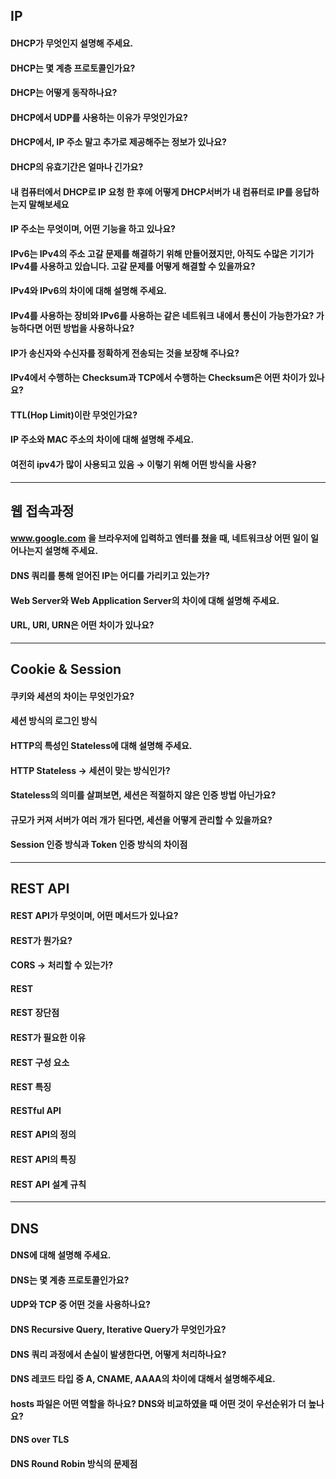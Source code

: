 ## IP

#### DHCP가 무엇인지 설명해 주세요.

#### DHCP는 몇 계층 프로토콜인가요?

#### DHCP는 어떻게 동작하나요?

#### DHCP에서 UDP를 사용하는 이유가 무엇인가요?

#### DHCP에서, IP 주소 말고 추가로 제공해주는 정보가 있나요?

#### DHCP의 유효기간은 얼마나 긴가요?

#### 내 컴퓨터에서 DHCP로 IP 요청 한 후에 어떻게 DHCP서버가 내 컴퓨터로 IP를 응답하는지 말해보세요

#### IP 주소는 무엇이며, 어떤 기능을 하고 있나요?

#### IPv6는 IPv4의 주소 고갈 문제를 해결하기 위해 만들어졌지만, 아직도 수많은 기기가 IPv4를 사용하고 있습니다. 고갈 문제를 어떻게 해결할 수 있을까요?

#### IPv4와 IPv6의 차이에 대해 설명해 주세요.

#### IPv4를 사용하는 장비와 IPv6를 사용하는 같은 네트워크 내에서 통신이 가능한가요? 가능하다면 어떤 방법을 사용하나요?

#### IP가 송신자와 수신자를 정확하게 전송되는 것을 보장해 주나요?

#### IPv4에서 수행하는 Checksum과 TCP에서 수행하는 Checksum은 어떤 차이가 있나요?

#### TTL(Hop Limit)이란 무엇인가요?

#### IP 주소와 MAC 주소의 차이에 대해 설명해 주세요.

#### 여전히 ipv4가 많이 사용되고 있음 → 이렇기 위해 어떤 방식을 사용?

---

## 웹 접속과정

#### www.google.com 을 브라우저에 입력하고 엔터를 쳤을 때, 네트워크상 어떤 일이 일어나는지 설명해 주세요.

#### DNS 쿼리를 통해 얻어진 IP는 어디를 가리키고 있는가?

#### Web Server와 Web Application Server의 차이에 대해 설명해 주세요.

#### URL, URI, URN은 어떤 차이가 있나요?

---

## Cookie & Session

#### 쿠키와 세션의 차이는 무엇인가요?

#### 세션 방식의 로그인 방식

#### HTTP의 특성인 Stateless에 대해 설명해 주세요.

#### HTTP Stateless → 세션이 맞는 방식인가?

#### Stateless의 의미를 살펴보면, 세션은 적절하지 않은 인증 방법 아닌가요?

#### 규모가 커져 서버가 여러 개가 된다면, 세션을 어떻게 관리할 수 있을까요?

#### Session 인증 방식과 Token 인증 방식의 차이점

---

## REST API

#### REST API가 무엇이며, 어떤 메서드가 있나요?

#### REST가 뭔가요?

#### CORS → 처리할 수 있는가?

#### REST

#### REST 장단점

#### REST가 필요한 이유

#### REST 구성 요소

#### REST 특징

#### RESTful API

#### REST API의 정의

#### REST API의 특징

#### REST API 설계 규칙

---

## DNS

#### DNS에 대해 설명해 주세요.

#### DNS는 몇 계층 프로토콜인가요?

#### UDP와 TCP 중 어떤 것을 사용하나요?

#### DNS Recursive Query, Iterative Query가 무엇인가요?

#### DNS 쿼리 과정에서 손실이 발생한다면, 어떻게 처리하나요?

#### DNS 레코드 타입 중 A, CNAME, AAAA의 차이에 대해서 설명해주세요.

#### hosts 파일은 어떤 역할을 하나요? DNS와 비교하였을 때 어떤 것이 우선순위가 더 높나요?

#### DNS over TLS

#### DNS Round Robin 방식의 문제점
